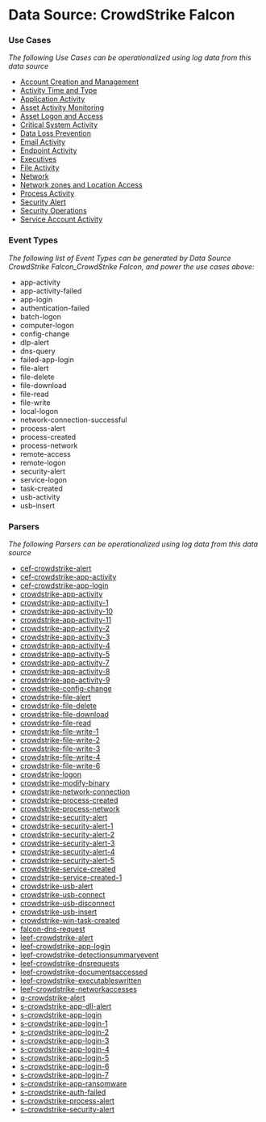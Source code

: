 Data Source: CrowdStrike Falcon
===============================

### Use Cases

_The following Use Cases can be operationalized using log data from this data source_

* [Account Creation and Management](usecase_account_creation_and_management.md)
* [Activity Time  and Type](usecase_activity_time__and_type.md)
* [Application Activity](usecase_application_activity.md)
* [Asset Activity Monitoring](usecase_asset_activity_monitoring.md)
* [Asset Logon and Access](usecase_asset_logon_and_access.md)
* [Critical System Activity](usecase_critical_system_activity.md)
* [Data Loss Prevention](usecase_data_loss_prevention.md)
* [Email Activity](usecase_email_activity.md)
* [Endpoint Activity](usecase_endpoint_activity.md)
* [Executives](usecase_executives.md)
* [File Activity](usecase_file_activity.md)
* [Network](usecase_network.md)
* [Network zones and Location Access](usecase_network_zones_and_location_access.md)
* [Process Activity](usecase_process_activity.md)
* [Security Alert](usecase_security_alert.md)
* [Security Operations](usecase_security_operations.md)
* [Service Account Activity](usecase_service_account_activity.md)


### Event Types

_The following list of Event Types can be generated by Data Source CrowdStrike Falcon_CrowdStrike Falcon, and power the use cases above:_

- app-activity
- app-activity-failed
- app-login
- authentication-failed
- batch-logon
- computer-logon
- config-change
- dlp-alert
- dns-query
- failed-app-login
- file-alert
- file-delete
- file-download
- file-read
- file-write
- local-logon
- network-connection-successful
- process-alert
- process-created
- process-network
- remote-access
- remote-logon
- security-alert
- service-logon
- task-created
- usb-activity
- usb-insert


### Parsers

_The following Parsers can be operationalized using log data from this data source_

* [cef-crowdstrike-alert](parserContent_cef-crowdstrike-alert.md)
* [cef-crowdstrike-app-activity](parserContent_cef-crowdstrike-app-activity.md)
* [cef-crowdstrike-app-login](parserContent_cef-crowdstrike-app-login.md)
* [crowdstrike-app-activity](parserContent_crowdstrike-app-activity.md)
* [crowdstrike-app-activity-1](parserContent_crowdstrike-app-activity-1.md)
* [crowdstrike-app-activity-10](parserContent_crowdstrike-app-activity-10.md)
* [crowdstrike-app-activity-11](parserContent_crowdstrike-app-activity-11.md)
* [crowdstrike-app-activity-2](parserContent_crowdstrike-app-activity-2.md)
* [crowdstrike-app-activity-3](parserContent_crowdstrike-app-activity-3.md)
* [crowdstrike-app-activity-4](parserContent_crowdstrike-app-activity-4.md)
* [crowdstrike-app-activity-5](parserContent_crowdstrike-app-activity-5.md)
* [crowdstrike-app-activity-7](parserContent_crowdstrike-app-activity-7.md)
* [crowdstrike-app-activity-8](parserContent_crowdstrike-app-activity-8.md)
* [crowdstrike-app-activity-9](parserContent_crowdstrike-app-activity-9.md)
* [crowdstrike-config-change](parserContent_crowdstrike-config-change.md)
* [crowdstrike-file-alert](parserContent_crowdstrike-file-alert.md)
* [crowdstrike-file-delete](parserContent_crowdstrike-file-delete.md)
* [crowdstrike-file-download](parserContent_crowdstrike-file-download.md)
* [crowdstrike-file-read](parserContent_crowdstrike-file-read.md)
* [crowdstrike-file-write-1](parserContent_crowdstrike-file-write-1.md)
* [crowdstrike-file-write-2](parserContent_crowdstrike-file-write-2.md)
* [crowdstrike-file-write-3](parserContent_crowdstrike-file-write-3.md)
* [crowdstrike-file-write-4](parserContent_crowdstrike-file-write-4.md)
* [crowdstrike-file-write-6](parserContent_crowdstrike-file-write-6.md)
* [crowdstrike-logon](parserContent_crowdstrike-logon.md)
* [crowdstrike-modify-binary](parserContent_crowdstrike-modify-binary.md)
* [crowdstrike-network-connection](parserContent_crowdstrike-network-connection.md)
* [crowdstrike-process-created](parserContent_crowdstrike-process-created.md)
* [crowdstrike-process-network](parserContent_crowdstrike-process-network.md)
* [crowdstrike-security-alert](parserContent_crowdstrike-security-alert.md)
* [crowdstrike-security-alert-1](parserContent_crowdstrike-security-alert-1.md)
* [crowdstrike-security-alert-2](parserContent_crowdstrike-security-alert-2.md)
* [crowdstrike-security-alert-3](parserContent_crowdstrike-security-alert-3.md)
* [crowdstrike-security-alert-4](parserContent_crowdstrike-security-alert-4.md)
* [crowdstrike-security-alert-5](parserContent_crowdstrike-security-alert-5.md)
* [crowdstrike-service-created](parserContent_crowdstrike-service-created.md)
* [crowdstrike-service-created-1](parserContent_crowdstrike-service-created-1.md)
* [crowdstrike-usb-alert](parserContent_crowdstrike-usb-alert.md)
* [crowdstrike-usb-connect](parserContent_crowdstrike-usb-connect.md)
* [crowdstrike-usb-disconnect](parserContent_crowdstrike-usb-disconnect.md)
* [crowdstrike-usb-insert](parserContent_crowdstrike-usb-insert.md)
* [crowdstrike-win-task-created](parserContent_crowdstrike-win-task-created.md)
* [falcon-dns-request](parserContent_falcon-dns-request.md)
* [leef-crowdstrike-alert](parserContent_leef-crowdstrike-alert.md)
* [leef-crowdstrike-app-login](parserContent_leef-crowdstrike-app-login.md)
* [leef-crowdstrike-detectionsummaryevent](parserContent_leef-crowdstrike-detectionsummaryevent.md)
* [leef-crowdstrike-dnsrequests](parserContent_leef-crowdstrike-dnsrequests.md)
* [leef-crowdstrike-documentsaccessed](parserContent_leef-crowdstrike-documentsaccessed.md)
* [leef-crowdstrike-executableswritten](parserContent_leef-crowdstrike-executableswritten.md)
* [leef-crowdstrike-networkaccesses](parserContent_leef-crowdstrike-networkaccesses.md)
* [q-crowdstrike-alert](parserContent_q-crowdstrike-alert.md)
* [s-crowdstrike-app-dll-alert](parserContent_s-crowdstrike-app-dll-alert.md)
* [s-crowdstrike-app-login](parserContent_s-crowdstrike-app-login.md)
* [s-crowdstrike-app-login-1](parserContent_s-crowdstrike-app-login-1.md)
* [s-crowdstrike-app-login-2](parserContent_s-crowdstrike-app-login-2.md)
* [s-crowdstrike-app-login-3](parserContent_s-crowdstrike-app-login-3.md)
* [s-crowdstrike-app-login-4](parserContent_s-crowdstrike-app-login-4.md)
* [s-crowdstrike-app-login-5](parserContent_s-crowdstrike-app-login-5.md)
* [s-crowdstrike-app-login-6](parserContent_s-crowdstrike-app-login-6.md)
* [s-crowdstrike-app-login-7](parserContent_s-crowdstrike-app-login-7.md)
* [s-crowdstrike-app-ransomware](parserContent_s-crowdstrike-app-ransomware.md)
* [s-crowdstrike-auth-failed](parserContent_s-crowdstrike-auth-failed.md)
* [s-crowdstrike-process-alert](parserContent_s-crowdstrike-process-alert.md)
* [s-crowdstrike-security-alert](parserContent_s-crowdstrike-security-alert.md)
